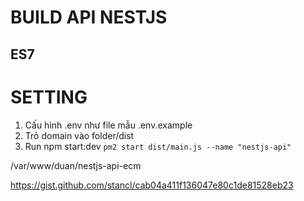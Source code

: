 # BUILD API NESTJS



## ES7


# SETTING
1. Cấu hình .env như file mẫu .env.example
2. Trỏ domain vào folder/dist
3. Run npm start:dev
   `pm2 start dist/main.js --name "nestjs-api"`


/var/www/duan/nestjs-api-ecm



https://gist.github.com/stancl/cab04a411f136047e80c1de81528eb23 
